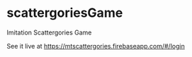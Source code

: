 scattergoriesGame
=================

Imitation Scattergories Game


See it live at <a href="https://mtscattergories.firebaseapp.com/#/login">https://mtscattergories.firebaseapp.com/#/login</a>
